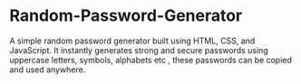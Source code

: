 # Random-Password-Generator
A simple random password generator built using HTML, CSS, and JavaScript. It instantly generates strong and secure passwords using uppercase letters, symbols, alphabets etc , these passwords can be copied and used anywhere.
